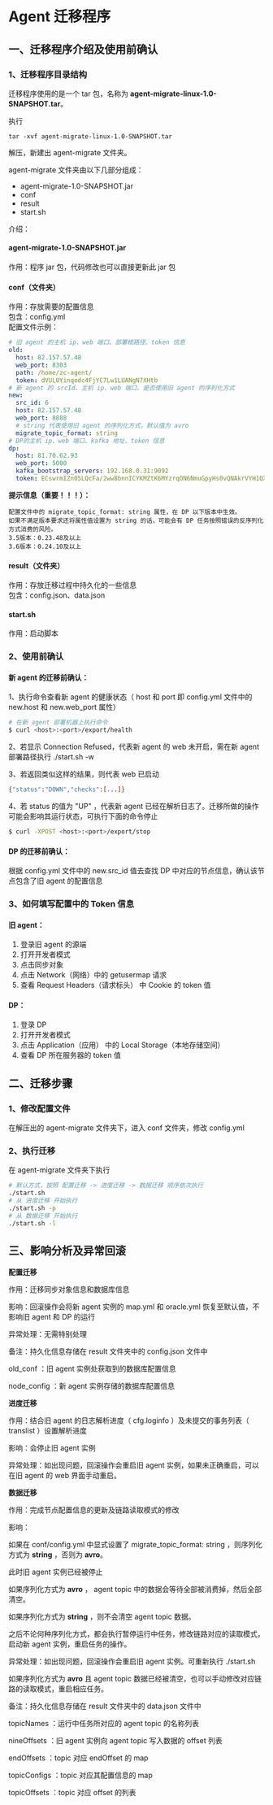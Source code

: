 # Agent 迁移程序
## 一、迁移程序介绍及使用前确认
### 1、迁移程序目录结构
迁移程序使用的是一个 tar 包，名称为 **agent-migrate-linux-1.0-SNAPSHOT.tar**。

执行
``` shell
tar -xvf agent-migrate-linux-1.0-SNAPSHOT.tar
```
解压，新建出 agent-migrate 文件夹。

agent-migrate 文件夹由以下几部分组成：
- agent-migrate-1.0-SNAPSHOT.jar
- conf
- result
- start.sh

介绍：
#### agent-migrate-1.0-SNAPSHOT.jar
作用：程序 jar 包，代码修改也可以直接更新此 jar 包
#### conf（文件夹）
作用：存放需要的配置信息<br>
包含：config.yml<br>
配置文件示例：
``` yaml
# 旧 agent 的主机 ip、web 端口、部署根路径、token 信息
old:
  host: 82.157.57.48
  web_port: 8303
  path: /home/zc-agent/
  token: dVUL0Yinqodc4FjYC7Lw1LUANgN7XHtb
# 新 agent 的 srcId、主机 ip、web 端口、是否使用旧 agent 的序列化方式
new:
  src_id: 6
  host: 82.157.57.48
  web_port: 8888
  # string 代表使用旧 agent 的序列化方式，默认值为 avro
  migrate_topic_format: string
# DP的主机 ip、web 端口、kafka 地址、token 信息
dp:
  host: 81.70.62.93
  web_port: 5000
  kafka_bootstrap_servers: 192.168.0.31:9092
  token: ECswrmIZn05LQcFa/2ww8bnnICYKMZtK6MYzrqON6NmuGpyHs0vQNAkrVYH1QX+1
```

**提示信息（重要！！！）：**
```
配置文件中的 migrate_topic_format: string 属性，在 DP 以下版本中生效。
如果不满足版本要求还将属性值设置为 string 的话，可能会有 DP 任务按照错误的反序列化方式消费的风险。
3.5版本：0.23.48及以上
3.6版本：0.24.10及以上
```

#### result（文件夹）
作用：存放迁移过程中持久化的一些信息<br>
包含：config.json、data.json
#### start.sh
作用：启动脚本<br>

### 2、使用前确认
#### 新 agent 的迁移前确认：

1、执行命令查看新 agent 的健康状态（ host 和 port 即 config.yml 文件中的 new.host 和 new.web_port 属性）

``` sh
# 在新 agent 部署机器上执行命令
$ curl <host>:<port>/export/health
```

2、若显示 Connection Refused，代表新 agent 的 web 未开启，需在新 agent 部署路径执行 ./start.sh -w

3、若返回类似这样的结果，则代表 web 已启动

``` sh
{"status":"DOWN","checks":[...]}
```

4、若 status 的值为 "UP" ，代表新 agent 已经在解析日志了。迁移所做的操作可能会影响其运行状态，可执行下面的命令停止

``` sh
$ curl -XPOST <host>:<port>/export/stop
```
#### DP 的迁移前确认：

根据 config.yml 文件中的 new.src_id 值去查找 DP 中对应的节点信息，确认该节点包含了旧 agent 的配置信息
### 3、如何填写配置中的 Token 信息
#### 旧 agent：
1. 登录旧 agent 的源端
2. 打开开发者模式
3. 点击同步对象
4. 点击 Network（网络）中的 getusermap 请求
5. 查看 Request Headers（请求标头） 中 Cookie 的 token 值
#### DP：
1. 登录 DP
2. 打开开发者模式
3. 点击 Application（应用） 中的 Local Storage（本地存储空间）
4. 查看 DP 所在服务器的 token 值

## 二、迁移步骤
### 1、修改配置文件
在解压出的 agent-migrate 文件夹下，进入 conf 文件夹，修改 config.yml
### 2、执行迁移
在 agent-migrate 文件夹下执行
``` sh
# 默认方式，按照 配置迁移 -> 进度迁移 -> 数据迁移 顺序依次执行
./start.sh
# 从 进度迁移 开始执行
./start.sh -p
# 从 数据迁移 开始执行
./start.sh -l
```

## 三、影响分析及异常回滚
**配置迁移**

作用：迁移同步对象信息和数据库信息

影响：回滚操作会将新 agent 实例的 map.yml 和 oracle.yml 恢复至默认值，不影响旧 agent 和 DP 的运行<br>

异常处理：无需特别处理

备注：持久化信息存储在 result 文件夹中的 config.json 文件中

old_conf ：旧 agent 实例处获取到的数据库配置信息<br>

node_config ：新 agent 实例存储的数据库配置信息<br>

**进度迁移**

作用：结合旧 agent 的日志解析进度（ cfg.loginfo ）及未提交的事务列表（ translist ）设置解析进度

影响：会停止旧 agent 实例

异常处理：如出现问题，回滚操作会重启旧 agent 实例，如果未正确重启，可以在旧 agent 的 web 界面手动重启。

**数据迁移**

作用：完成节点配置信息的更新及链路读取模式的修改

影响：

如果在 conf/config.yml 中显式设置了 migrate_topic_format: string ，则序列化方式为 **string** ，否则为 **avro**。<br>

此时旧 agent 实例已经被停止<br>

如果序列化方式为 **avro** ， agent topic 中的数据会等待全部被消费掉，然后全部清空。<br>

如果序列化方式为 **string** ，则不会清空 agent topic 数据。<br>

之后不论何种序列化方式，都会执行暂停运行中任务，修改链路对应的读取模式，启动新 agent 实例，重启任务的操作。<br>

异常处理：如出现问题，回滚操作会重启旧 agent 实例。可重新执行 ./start.sh<br>

如果序列化方式为 **avro** 且 agent topic 数据已经被清空，也可以手动修改对应链路的读取模式，重启相应任务。

备注：持久化信息存储在 result 文件夹中的 data.json 文件中

topicNames ：运行中任务所对应的 agent topic 的名称列表<br>

nineOffsets ：旧 agent 实例向 agent topic 写入数据的 offset 列表<br>

endOffsets ：topic 对应 endOffset 的 map<br>

topicConfigs ：topic 对应其配置信息的 map<br>

topicOffsets ：topic 对应 offset 的列表
